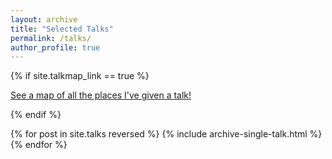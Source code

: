 ```yaml
---
layout: archive
title: "Selected Talks"
permalink: /talks/
author_profile: true
---
```

<!--
## INFORMS Annual Conference, Seattle, WA
- October 2019


## Operations Management Seminar at NYU Stern, New York, NY
- September 2019


## MSOM Annual Conference, Singapore
- June 2019


## POMS Annual Conference, Washington, DC
- May 2019


## UGVR Poster Session at Stanford, Palo Alto, CA
- September 2016
     
-->     

{% if site.talkmap_link == true %}

  <p style="text-decoration:underline;"><a href="/talkmap.html">See a map of all the places I've given a talk!</a></p>

{% endif %}

{% for post in site.talks reversed %}
  {% include archive-single-talk.html %}
{% endfor %}

